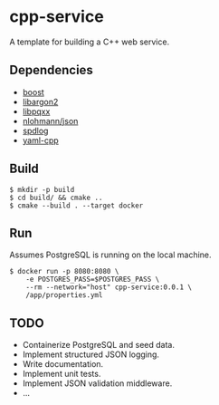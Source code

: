 # cpp-service

A template for building a C++ web service.

## Dependencies

- [boost](https://github.com/boostorg/boost)
- [libargon2](https://github.com/P-H-C/phc-winner-argon2)
- [libpqxx](https://github.com/jtv/libpqxx)
- [nlohmann/json](https://github.com/nlohmann/json)
- [spdlog](https://github.com/gabime/spdlog)
- [yaml-cpp](https://github.com/jbeder/yaml-cpp)

## Build

    $ mkdir -p build
    $ cd build/ && cmake ..
    $ cmake --build . --target docker

## Run

Assumes PostgreSQL is running on the local machine.

    $ docker run -p 8080:8080 \
        -e POSTGRES_PASS=$POSTGRES_PASS \
        --rm --network="host" cpp-service:0.0.1 \
        /app/properties.yml

## TODO

- Containerize PostgreSQL and seed data.
- Implement structured JSON logging.
- Write documentation.
- Implement unit tests.
- Implement JSON validation middleware.
- ...
